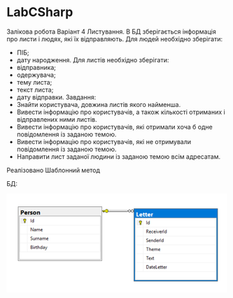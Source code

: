 # LabCSharp
Залікова робота 
Варіант 4
Листування. В БД зберігається інформація про листи і людях, які їх відправляють.
Для людей необхідно зберігати:
-	ПІБ;
-	дату народження.
Для листів необхідно зберігати:
-	відправника;
-	одержувача;
-	тему листа;
-	текст листа;
-	дату відправки.
Завдання:
-	Знайти користувача, довжина листів якого найменша.
-	Вивести інформацію про користувачів, а також кількості отриманих і відправлених ними листів.
-	Вивести інформацію про користувачів, які отримали хоча б одне повідомлення із заданою темою.
-	Вивести інформацію про користувачів, які не отримували повідомлення із заданою темою.
-	Направити лист заданої людини із заданою темою всім адресатам.

Реалізовано Шаблонний метод

БД:


![alt text](https://github.com/Ines1999/LabCSharp/blob/Zalik/1.PNG)


